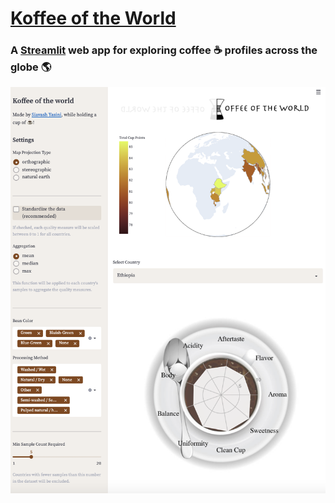 # [Koffee of the World](https://share.streamlit.io/syasini/koffee/main/app.py)
### A [Streamlit](https://streamlit.io/) web app for exploring coffee :coffee: profiles across the globe 🌎


[<img src="images/app_screen.png" >](https://share.streamlit.io/syasini/koffee/main/app.py)
